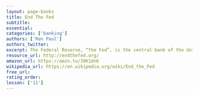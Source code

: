 ```yaml
---
layout: page-books
title: End The Fed
subtitle: 
essential: 
categories: ['banking']
authors: ['Ron Paul']
authors_twitter: 
excerpt: The Federal Reserve, “the Fed”, is the central bank of the United States of America that was created in 1913 by Congress. It is a banking cartel that has a government-granted monopoly on the creation of money and credit.
resource_url: http://endthefed.org/
amazon_url: https://amzn.to/39K1dnK
wikipedia_url: https://en.wikipedia.org/wiki/End_the_Fed
free_url: 
rating_order: 
lesson: ['11']
---
```

